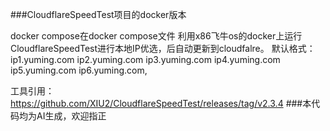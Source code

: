 ###CloudflareSpeedTest项目的docker版本

docker compose在docker compose文件
	利用x86飞牛os的docker上运行CloudflareSpeedTest进行本地IP优选，后自动更新到cloudfalre。
默认格式：
ip1.yuming.com
ip2.yuming.com
ip3.yuming.com
ip4.yuming.com
ip5.yuming.com
ip6.yuming.com,
	
工具引用：https://github.com/XIU2/CloudflareSpeedTest/releases/tag/v2.3.4
###本代码均为AI生成，欢迎指正
